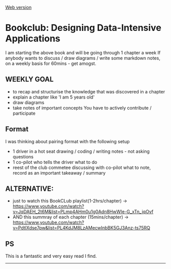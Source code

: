 [Web version](https://friendlyantz.github.io/book-notes-designing-data-intensive-apps/)

# Bookclub: Designing Data-Intensive Applications

I am starting the above book and will be going through 1 chapter a week 
If anybody wants to discuss / draw diagrams / write some markdown notes, on a weekly basis for 60mins - get amogst.

## WEEKLY GOAL

- to recap and structurise the knowledge that was discovered in a chapter
- explain a chapter like 'I am 5 years old'
- draw diagrams
- take notes of important concepts
You have to actively contribute / participate

## Format

I was thinking about pairing format with the following setup

- 1 driver in a hot seat drawing / coding / writing notes - not asking questions
- 1 co-pilot who tells the driver what to do
- reest of the club commetee discussing with co-pilot what to note, record as an important takeaway / summary

## ALTERNATIVE:

- just to watch this BookCLub playlist(1-2hrs/chapter) -> https://www.youtube.com/watch?v=JqDAEH_2t6M&list=PLmp4AHm0u1g0Adn8HwWIe-G_xTn_jqOvf
- AND this summray of each chapter (15mins/chapter) -> https://www.youtube.com/watch?v=PdtlXdse7pw&list=PL4KdJM8LzAMecwInbBK5GJ3Anz-ts75RQ

## PS

This is a fantastic and very easy read I find.

---

